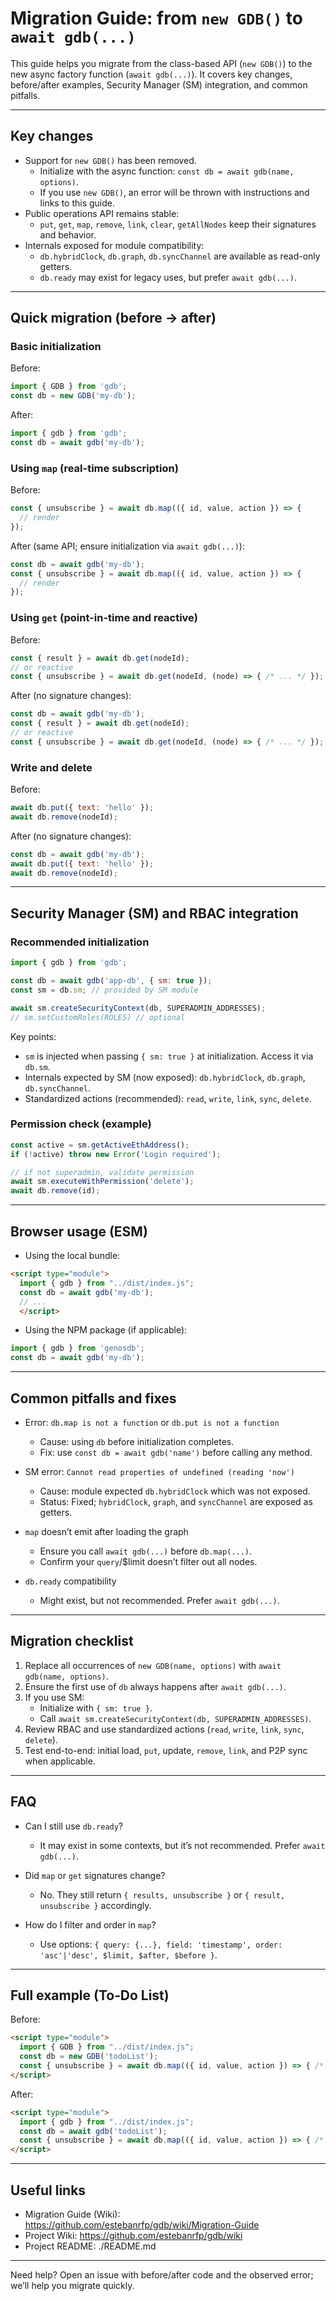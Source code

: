 # Migration Guide: from `new GDB()` to `await gdb(...)`

This guide helps you migrate from the class-based API (`new GDB()`) to the new async factory function (`await gdb(...)`). It covers key changes, before/after examples, Security Manager (SM) integration, and common pitfalls.

---

## Key changes

- Support for `new GDB()` has been removed.
  - Initialize with the async function: `const db = await gdb(name, options)`.
  - If you use `new GDB()`, an error will be thrown with instructions and links to this guide.
- Public operations API remains stable:
  - `put`, `get`, `map`, `remove`, `link`, `clear`, `getAllNodes` keep their signatures and behavior.
- Internals exposed for module compatibility:
  - `db.hybridClock`, `db.graph`, `db.syncChannel` are available as read-only getters.
  - `db.ready` may exist for legacy uses, but prefer `await gdb(...)`.

---

## Quick migration (before → after)

### Basic initialization

Before:

```js
import { GDB } from 'gdb';
const db = new GDB('my-db');
```

After:

```js
import { gdb } from 'gdb';
const db = await gdb('my-db');
```

### Using `map` (real-time subscription)

Before:

```js
const { unsubscribe } = await db.map(({ id, value, action }) => {
  // render
});
```

After (same API; ensure initialization via `await gdb(...)`):

```js
const db = await gdb('my-db');
const { unsubscribe } = await db.map(({ id, value, action }) => {
  // render
});
```

### Using `get` (point-in-time and reactive)

Before:

```js
const { result } = await db.get(nodeId);
// or reactive
const { unsubscribe } = await db.get(nodeId, (node) => { /* ... */ });
```

After (no signature changes):

```js
const db = await gdb('my-db');
const { result } = await db.get(nodeId);
// or reactive
const { unsubscribe } = await db.get(nodeId, (node) => { /* ... */ });
```

### Write and delete

Before:

```js
await db.put({ text: 'hello' });
await db.remove(nodeId);
```

After (no signature changes):

```js
const db = await gdb('my-db');
await db.put({ text: 'hello' });
await db.remove(nodeId);
```

---

## Security Manager (SM) and RBAC integration

### Recommended initialization

```js
import { gdb } from 'gdb';

const db = await gdb('app-db', { sm: true });
const sm = db.sm; // provided by SM module

await sm.createSecurityContext(db, SUPERADMIN_ADDRESSES);
// sm.setCustomRoles(ROLES) // optional
```

Key points:
- `sm` is injected when passing `{ sm: true }` at initialization. Access it via `db.sm`.
- Internals expected by SM (now exposed): `db.hybridClock`, `db.graph`, `db.syncChannel`.
- Standardized actions (recommended): `read`, `write`, `link`, `sync`, `delete`.

### Permission check (example)

```js
const active = sm.getActiveEthAddress();
if (!active) throw new Error('Login required');

// if not superadmin, validate permission
await sm.executeWithPermission('delete');
await db.remove(id);
```

---

## Browser usage (ESM)

- Using the local bundle:

```html
<script type="module">
  import { gdb } from "../dist/index.js";
  const db = await gdb('my-db');
  // ...
  </script>
```

- Using the NPM package (if applicable):

```js
import { gdb } from 'genosdb';
const db = await gdb('my-db');
```

---

## Common pitfalls and fixes

- Error: `db.map is not a function` or `db.put is not a function`
  - Cause: using `db` before initialization completes.
  - Fix: use `const db = await gdb('name')` before calling any method.

- SM error: `Cannot read properties of undefined (reading 'now')`
  - Cause: module expected `db.hybridClock` which was not exposed.
  - Status: Fixed; `hybridClock`, `graph`, and `syncChannel` are exposed as getters.

- `map` doesn’t emit after loading the graph
  - Ensure you call `await gdb(...)` before `db.map(...)`.
  - Confirm your `query`/$limit doesn’t filter out all nodes.

- `db.ready` compatibility
  - Might exist, but not recommended. Prefer `await gdb(...)`.

---

## Migration checklist

1) Replace all occurrences of `new GDB(name, options)` with `await gdb(name, options)`.
2) Ensure the first use of `db` always happens after `await gdb(...)`.
3) If you use SM:
   - Initialize with `{ sm: true }`.
   - Call `await sm.createSecurityContext(db, SUPERADMIN_ADDRESSES)`.
4) Review RBAC and use standardized actions (`read`, `write`, `link`, `sync`, `delete`).
5) Test end-to-end: initial load, `put`, update, `remove`, `link`, and P2P sync when applicable.

---

## FAQ

- Can I still use `db.ready`?
  - It may exist in some contexts, but it’s not recommended. Prefer `await gdb(...)`.

- Did `map` or `get` signatures change?
  - No. They still return `{ results, unsubscribe }` or `{ result, unsubscribe }` accordingly.

- How do I filter and order in `map`?
  - Use options: `{ query: {...}, field: 'timestamp', order: 'asc'|'desc', $limit, $after, $before }`.

---

## Full example (To‑Do List)

Before:

```html
<script type="module">
  import { GDB } from "../dist/index.js";
  const db = new GDB('todoList');
  const { unsubscribe } = await db.map(({ id, value, action }) => { /* ... */ });
</script>
```

After:

```html
<script type="module">
  import { gdb } from "../dist/index.js";
  const db = await gdb('todoList');
  const { unsubscribe } = await db.map(({ id, value, action }) => { /* ... */ });
</script>
```

---

## Useful links

- Migration Guide (Wiki): https://github.com/estebanrfp/gdb/wiki/Migration-Guide
- Project Wiki: https://github.com/estebanrfp/gdb/wiki
- Project README: ./README.md

---

Need help? Open an issue with before/after code and the observed error; we’ll help you migrate quickly.
